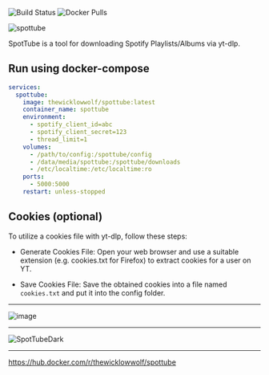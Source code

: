 ![Build Status](https://github.com/TheWicklowWolf/SpotTube/actions/workflows/main.yml/badge.svg)
![Docker Pulls](https://img.shields.io/docker/pulls/thewicklowwolf/spottube.svg)


![spottube](https://github.com/TheWicklowWolf/SpotTube/assets/111055425/a99d7c70-c37c-4d65-b25d-04bf3bfdd37a)


SpotTube is a tool for downloading Spotify Playlists/Albums via yt-dlp.


## Run using docker-compose

```yaml
services:
  spottube:
    image: thewicklowwolf/spottube:latest
    container_name: spottube
    environment:
      - spotify_client_id=abc
      - spotify_client_secret=123
      - thread_limit=1
    volumes:
      - /path/to/config:/spottube/config
      - /data/media/spottube:/spottube/downloads
      - /etc/localtime:/etc/localtime:ro
    ports:
      - 5000:5000
    restart: unless-stopped
```


## Cookies (optional)
To utilize a cookies file with yt-dlp, follow these steps:

* Generate Cookies File: Open your web browser and use a suitable extension (e.g. cookies.txt for Firefox) to extract cookies for a user on YT.

* Save Cookies File: Save the obtained cookies into a file named `cookies.txt` and put it into the config folder.


---


![image](https://github.com/TheWicklowWolf/SpotTube/assets/111055425/6a52236b-330f-4761-97c0-3a526c22604f)


---


![SpotTubeDark](https://github.com/TheWicklowWolf/SpotTube/assets/111055425/5e4f0ed2-07e5-4915-bfb8-56e2e4a06b02)


---

https://hub.docker.com/r/thewicklowwolf/spottube
